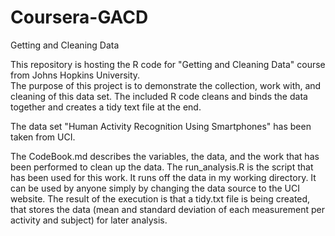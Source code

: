 Coursera-GACD
=============

Getting and Cleaning Data

This repository is hosting the R code for "Getting and Cleaning Data" course from Johns Hopkins University.  
The purpose of this project is to demonstrate the collection, work with, and cleaning of this data set. 
The included R code cleans and binds the data together and creates a tidy text file at the end.

The data set "Human Activity Recognition Using Smartphones" has been taken from UCI.

The CodeBook.md describes the variables, the data, and the work that has been performed to clean up the data.
The run_analysis.R is the script that has been used for this work.  It runs off the data in my working directory. 
It can be used by anyone simply by changing the data source to the UCI website.
The result of the execution is that a tidy.txt file is being created, that stores the data 
(mean and standard deviation of each measurement per activity and subject) for later analysis.

